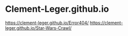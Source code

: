 # Clement-Leger.github.io
https://clement-leger.github.io/Error404/
https://clement-leger.github.io/Star-Wars-Crawl/
